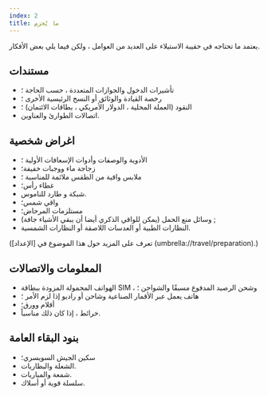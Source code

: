 ```yaml
---
index: 2
title: ما يُحزم
---
```

يعتمد ما تحتاجه في حقيبة الاستيلاء على العديد من العوامل ، ولكن فيما يلي بعض الأفكار.

## مستندات

*   تأشيرات الدخول والجوازات المتعددة ، حسب الحاجة ؛
*   رخصة القيادة والوثائق أو النسخ الرئيسية الأخرى ؛
*   النقود (العملة المحلية ، الدولار الأمريكي ، بطاقات الائتمان) ؛
*   اتصالات الطوارئ والعناوين.

## اغراض شخصية

*   الأدوية والوصفات وأدوات الإسعافات الأولية ؛
*   زجاجة ماء ووجبات خفيفة؛
*    ملابس واقية من الطقس ملائمة للمناسبة ؛
*   غطاء رأس؛
*   شبكة و طارد للناموس.
*   واقي شمس؛
*   مستلزمات المرحاض؛
*   وسائل منع الحمل (يمكن للواقي الذكري  أيضا أن يبقي الأشياء جافة) ;
*   النظارات الطبية أو العدسات اللاصقة أو النظارات الشمسية.

(تعرف على المزيد حول هذا الموضوع في [الإعداد] (umbrella://travel/preparation).) 

## المعلومات والاتصالات

*   الهواتف المحمولة المزودة ببطاقة SIM ، وشحن الرصيد المدفوع مسبقًا والشواحن ؛
*   هاتف يعمل عبر الأقمار الصناعية وشاحن أو راديو إذا لزم الأمر ؛
*   أقلام وورق؛
*   خرائط ، إذا كان ذلك مناسباً.

## بنود البقاء العامة

*   سكين الجيش السويسري؛
*   الشعلة والبطاريات.
*   شمعة والمباريات.
*   سلسلة قوية أو أسلاك.